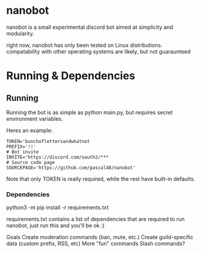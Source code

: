 # nanobot
nanobot is a small experimental discord bot aimed at simplicity and modularity.

right now, nanobot has only been tested on Linux distributions. 
compatability with other operating systems are likely, but not guaraunteed 

# Running & Dependencies
## Running
Running the bot is as simple as python main.py, but requires secret environment variables.

Heres an example:

```
TOKEN='bunchoflettersandwhatnot
PREFIX='!!'
# Bot invite
INVITE='https://discord.com/oauth2/***
# Source code page
SOURCEPAGE='https://github.com/pascal48/nanobot'
```
Note that only TOKEN is really required, while the rest have built-in defaults.

### Dependencies
python3 -m pip install -r requirements.txt

requirements.txt contains a list of dependencies that are required to run nanobot, just run this and you'll be ok :)

Goals
Create moderation commands (ban, mute, etc.)
Create guild-specific data (custom prefix, RSS, etc)
More "fun" commands
Slash commands?
